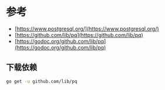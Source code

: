 # 参考

- [https://www.postgresql.org/](https://www.postgresql.org/)
- [https://github.com/lib/pq](https://github.com/lib/pq)
- [https://godoc.org/github.com/lib/pq](https://godoc.org/github.com/lib/pq)

## 下载依赖

```bash
go get -u github.com/lib/pq
```
